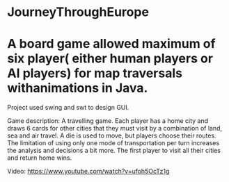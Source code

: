 # JourneyThroughEurope
# A board game allowed maximum of six player( either human players or AI players) for map traversals withanimations in Java. 
Project used swing and swt to design GUI.

Game description:
A travelling game. Each player has a home city and draws 6 cards for other cities that they must visit by a combination of land, sea and air travel. 
A die is used to move, but players choose their routes.
The limitation of using only one mode of transportation per turn increases the analysis and decisions a bit more. 
The first player to visit all their cities and return home wins.

Video:
https://www.youtube.com/watch?v=ufoh5OcTz1g
